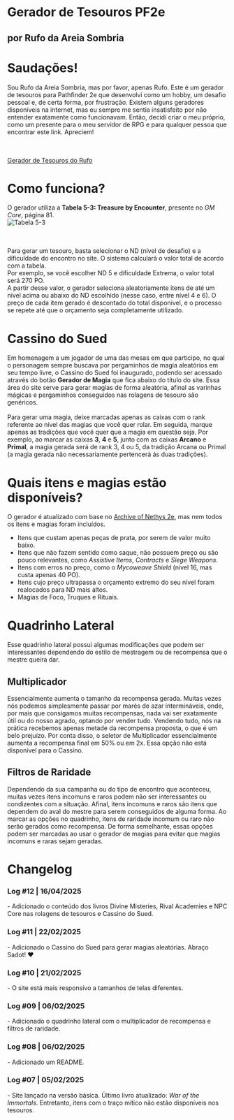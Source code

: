 <div>
<h1>Gerador de Tesouros PF2e</h1>
<h2>por Rufo da Areia Sombria</h2>

<p>
<h1>Saudações!</h1>
Sou Rufo da Areia Sombria, mas por favor, apenas Rufo. Este é um gerador de tesouros para Pathfinder 2e que desenvolvi como um hobby, um desafio pessoal e, de certa forma, por frustração. Existem alguns geradores disponíveis na internet, mas eu sempre me sentia insatisfeito por não entender exatamente como funcionavam. Então, decidi criar o meu próprio, como um presente para o meu servidor de RPG e para qualquer pessoa que encontrar este link. Apreciem!

<br><br>
<a href="https://rufodaareiasombria.github.io/tesouros-pf2e/">Gerador de Tesouros do Rufo</a>
</p>

<p>
<h1>Como funciona?</h1>
O gerador utiliza a <strong>Tabela 5-3: Treasure by Encounter</strong>, presente no <i>GM Core</i>, página 81.
<br>
<img src="https://i.imgur.com/uAqSeBC.png" alt="Tabela 5-3">

<br><br>
Para gerar um tesouro, basta selecionar o ND (nível de desafio) e a dificuldade do encontro no site. O sistema calculará o valor total de acordo com a tabela.  
Por exemplo, se você escolher ND 5 e dificuldade Extrema, o valor total será 270 PO.  
A partir desse valor, o gerador seleciona aleatoriamente itens de até um nível acima ou abaixo do ND escolhido (nesse caso, entre nível 4 e 6). O preço de cada item gerado é descontado do total disponível, e o processo se repete até que o orçamento seja completamente utilizado.
</p>

<p>
<h1>Cassino do Sued</h1>
Em homenagem a um jogador de uma das mesas em que participo, no qual o personagem sempre buscava por pergaminhos de magia aleatórios em seu tempo livre, o Cassino do Sued foi inaugurado, podendo ser acessado através do botão <strong>Gerador de Magia</strong> que fica abaixo do título do site. Essa área do site serve para gerar magias de forma aleatória, afinal as varinhas mágicas e pergaminhos conseguidos nas rolagens de tesouro são genéricos.
<br><br>
Para gerar uma magia, deixe marcadas apenas as caixas com o rank referente ao nível das magias que você quer rolar. Em seguida, marque apenas as tradições que você quer que a magia em questão seja. Por exemplo, ao marcar as caixas <strong>3</strong>, <strong>4</strong> e <strong>5</strong>, junto com as caixas <strong>Arcano</strong> e <strong>Primal</strong>, a magia gerada será de rank 3, 4 ou 5, da tradição Arcana ou Primal (a magia gerada não necessariamente pertencerá ás duas tradições). 
</p>
<p>
<h1>Quais itens e magias estão disponíveis?</h1>
O gerador é atualizado com base no <a href="https://2e.aonprd.com">Archive of Nethys 2e</a>, mas nem todos os itens e magias foram incluídos.  
<ul>
<li>Itens que custam apenas peças de prata, por serem de valor muito baixo.</li>
<li>Itens que não fazem sentido como saque, não possuem preço ou são pouco relevantes, como <i>Assistive Items</i>, <i>Contracts</i> e <i>Siege Weapons</i>.</li>
<li>Itens com erros no preço, como o <i>Mycoweave Shield</i> (nível 16, mas custa apenas 40 PO).</li>
<li>Itens cujo preço ultrapassa o orçamento extremo do seu nível foram realocados para ND mais altos.</li>
<li>Magias de Foco, Truques e Rituais.</li>
</ul>
</p>
<p>
<h1>Quadrinho Lateral</h1>
Esse quadrinho lateral possui algumas modificações que podem ser interessantes dependendo do estilo de mestragem ou de recompensa que o mestre queira dar.

<h2>Multiplicador</h2>
Essencialmente aumenta o tamanho da recompensa gerada. Muitas vezes nós podemos simplesmente passar por marés de azar intermináveis, onde, por mais que consigamos muitas recompensas, nada vai ser exatamente útil ou do nosso agrado, optando por vender tudo. Vendendo tudo, nós na prática recebemos apenas metade da recompensa proposta, o que é um belo prejuízo. Por conta disso, o seletor de Multiplicador essencialmente aumenta a recompensa final em 50% ou em 2x. Essa opção não está disponível para o Cassino.
<h2>Filtros de Raridade</h2>
Dependendo da sua campanha ou do tipo de encontro que aconteceu, muitas vezes itens incomuns e raros podem não ser interessantes ou condizentes com a situação. Afinal, itens incomuns e raros são itens que dependem do aval do mestre para serem conseguidos de alguma forma. Ao marcar as opções no quadrinho, itens de raridade incomum ou raro não serão gerados como recompensa. De forma semelhante, essas opções podem ser marcadas ao usar o gerador de magias para evitar que magias incomuns e raras sejam geradas.
</p>

<p>
<h1>Changelog</h1>
<h3>Log #12 | 16/04/2025</h3>
- Adicionado o conteúdo dos livros Divine Misteries, Rival Academies e NPC Core nas rolagens de tesouros e Cassino do Sued.
<h3>Log #11 | 22/02/2025</h3>
- Adicionado o Cassino do Sued para gerar magias aleatórias. Abraço Sadot! ❤
<h3>Log #10 | 21/02/2025</h3>
- O site está mais responsivo a tamanhos de telas diferentes.
<h3>Log #09 | 06/02/2025</h3>
- Adicionado o quadrinho lateral com o multiplicador de recompensa e filtros de raridade.

<h3>Log #08 | 06/02/2025</h3>
- Adicionado um README.

<h3>Log #07 | 05/02/2025</h3>
- Site lançado na versão básica. Último livro atualizado: <i>War of the Immortals</i>. Entretanto, itens com o traço mítico não estão disponíveis nos tesouros.
</p>
</div>
